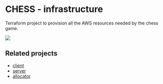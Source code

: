 # CHESS - infrastructure
Terraform project to provision all the AWS resources needed by the chess game.

![](https://github.com/Waissi/chess-infrastructure/blob/202d301e0ba74e180335017e128402488c0b2c41/chess-architecture.png)

## Related projects
- [client](https://github.com/Waissi/chess-client)
- [server](https://github.com/Waissi/chess-server)
- [allocator](https://github.com/Waissi/chess-allocator)
